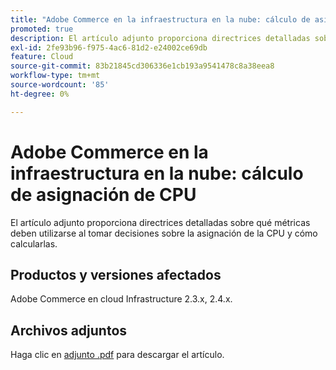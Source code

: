 ```yaml
---
title: "Adobe Commerce en la infraestructura en la nube: cálculo de asignación de CPU"
promoted: true
description: El artículo adjunto proporciona directrices detalladas sobre qué métricas deben utilizarse al tomar decisiones sobre la asignación de la CPU y cómo calcularlas.
exl-id: 2fe93b96-f975-4ac6-81d2-e24002ce69db
feature: Cloud
source-git-commit: 83b21845cd306336e1cb193a9541478c8a38eea8
workflow-type: tm+mt
source-wordcount: '85'
ht-degree: 0%

---
```


# Adobe Commerce en la infraestructura en la nube: cálculo de asignación de CPU

El artículo adjunto proporciona directrices detalladas sobre qué métricas deben utilizarse al tomar decisiones sobre la asignación de la CPU y cómo calcularlas.

## Productos y versiones afectados

Adobe Commerce en cloud Infrastructure 2.3.x, 2.4.x.

## Archivos adjuntos

Haga clic en [adjunto .pdf](assets/CPU_Allocation.pdf) para descargar el artículo.
